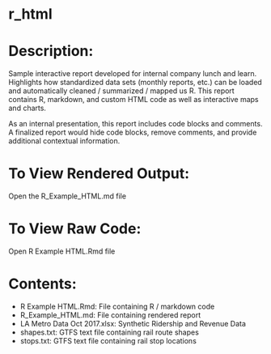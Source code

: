 # r_html

# Description: 
Sample interactive report developed for internal company lunch and learn. Highlights how standardized data sets (monthly reports, etc.) can be loaded and automatically cleaned / summarized / mapped us R. This report contains R, markdown, and custom HTML code as well as interactive maps and charts. 

As an internal presentation, this report includes code blocks and comments. A finalized report would hide code blocks, remove comments, and provide additional contextual information. 

# To View Rendered Output:
Open the R_Example_HTML.md file

# To View Raw Code:
Open R Example HTML.Rmd file

# Contents:
* R Example HTML.Rmd: File containing R / markdown code
* R_Example_HTML.md: File containing rendered report
* LA Metro Data Oct 2017.xlsx: Synthetic Ridership and Revenue Data
* shapes.txt: GTFS text file containing rail route shapes
* stops.txt: GTFS text file containing rail stop locations
